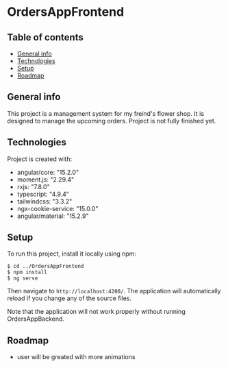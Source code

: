 # OrdersAppFrontend

## Table of contents
* [General info](#general-info)
* [Technologies](#technologies)
* [Setup](#setup)
* [Roadmap](#Roadmap)

## General info
This project is a management system for my freind's flower shop. It is designed to manage the upcoming orders. Project is not fully finished yet. 
	
## Technologies
Project is created with:
* angular/core: "15.2.0"
* moment.js: "2.29.4"
* rxjs: "7.8.0"
* typescript: "4.9.4"
* tailwindcss: "3.3.2"
* ngx-cookie-service: "15.0.0"
* angular/material: "15.2.9"
	
## Setup
To run this project, install it locally using npm:

```
$ cd ../OrdersAppFrontend
$ npm install
$ ng serve
```
 Then navigate to `http://localhost:4200/`. The application will automatically reload if you change any of the source files.
 
 Note that the application will not work properly without running OrdersAppBackend.

 ## Roadmap
 * user will be greated with more animations
   
